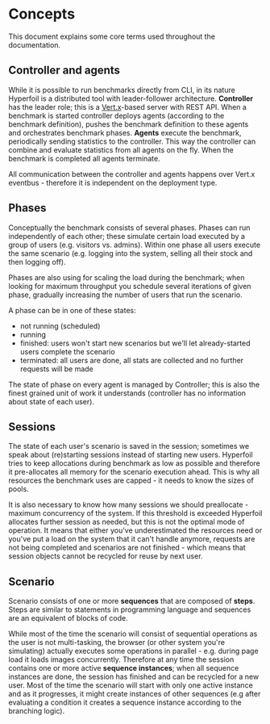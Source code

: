 # Concepts

This document explains some core terms used throughout the documentation.

## Controller and agents

While it is possible to run benchmarks directly from CLI, in its nature Hyperfoil is a distributed tool with leader-follower architecture. **Controller** has the leader role; this is a [Vert.x](https://vertx.io)-based server with REST API. When a benchmark is started controller deploys agents (according to the benchmark definition), pushes the benchmark definition to these agents and orchestrates benchmark phases. **Agents** execute the benchmark, periodically sending statistics to the controller. This way the controller can combine and evaluate statistics from all agents on the fly. When the benchmark is completed all agents terminate.

All communication between the controller and agents happens over Vert.x eventbus - therefore it is independent on the deployment type.

## Phases

Conceptually the benchmark consists of several phases. Phases can run independently of each other;
these simulate certain load executed by a group of users (e.g. visitors vs. admins). Within one phase all users execute the same scenario (e.g. logging into the system, selling all their stock and then logging off).

Phases are also using for scaling the load during the benchmark; when looking for maximum throughput you schedule several iterations of given phase, gradually increasing the number of users that run the scenario.

A phase can be in one of these states:
* not running (scheduled)
* running
* finished: users won't start new scenarios but we'll let already-started users complete the scenario
* terminated: all users are done, all stats are collected and no further requests will be made

The state of phase on every agent is managed by Controller; this is also the finest grained unit of work it understands (controller has no information about state of each user).

## Sessions

The state of each user's scenario is saved in the session; sometimes we speak about (re)starting sessions instead of starting new users. Hyperfoil tries to keep allocations during benchmark as low as possible and therefore it pre-allocates all memory for the scenario execution ahead. This is why all resources the benchmark uses are capped - it needs to know the sizes of pools.

It is also necessary to know how many sessions we should preallocate - maximum concurrency of the system. If this threshold is exceeded Hyperfoil allocates further session as needed, but this is not the optimal mode of operation. It means that either you've underestimated the resources need or you've put a load on the system that it can't handle anymore, requests are not being completed and scenarios are not finished - which means that session objects cannot be recycled for reuse by next user.

## Scenario

Scenario consists of one or more **sequences** that are composed of **steps**. Steps are similar to statements in programming language and sequences are an equivalent of blocks of code.

While most of the time the scenario will consist of sequential operations as the user is not multi-tasking, the browser (or other system you're simulating) actually executes some operations in parallel - e.g. during page load it loads images concurrently. Therefore at any time the session contains one or more active **sequence instances**; when all sequence instances are done, the session has finished and can be recycled for a new user. Most of the time the scenario will start with only one active instance and as it progresses, it might create instances of other sequences (e.g after evaluating a condition it creates a sequence instance according to the branching logic).
